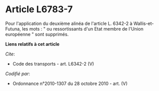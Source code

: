 # Article L6783-7

Pour l'application du deuxième alinéa de l'article L. 6342-2 à Wallis-et-Futuna, les mots : " ou ressortissants d'un Etat
membre de l'Union européenne " sont supprimés.

**Liens relatifs à cet article**

_Cite_:

  - Code des transports - art. L6342-2 (V)

_Codifié par_:

  - Ordonnance n°2010-1307 du 28 octobre 2010 - art. (V)
